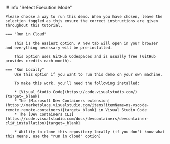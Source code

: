 !!! info "Select Execution Mode"

    Please choose a way to run this demo. When you have chosen, leave the selection toggled as this ensure the correct instructions are given throughout this tutorial.

    === "Run in Cloud"

        This is the easiest option. A new tab will open in your browser and everything necessary will be pre-installed.

        This option uses GitHub Codespaces and is usually free (GitHub provides credits each month).

    === "Run Locally"
        Use this option if you want to run this demo on your own machine.

        To make this work, you'll need the following installed:

        * [Visual Studio Code](https://code.visualstudio.com/){target=_blank}
        * The [Microsoft Dev Containers extension](https://marketplace.visualstudio.com/items?itemName=ms-vscode-remote.remote-containers){target=_blank} in Visual Studio Code
        * The [Dev Containers CLI](https://code.visualstudio.com/docs/devcontainers/devcontainer-cli#_installation){target=_blank}

        * Ability to clone this repository locally (if you don't know what this means, use the "run in cloud" option)
